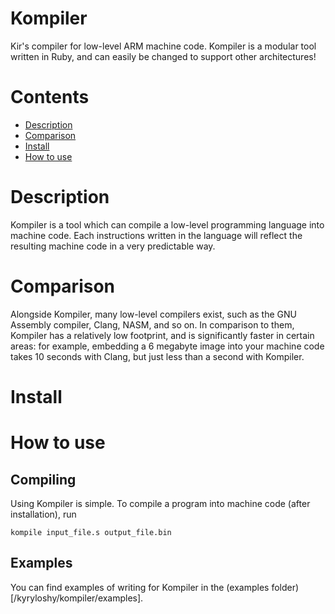 # Kompiler
Kir's compiler for low-level ARM machine code. Kompiler is a modular tool written in Ruby, and can easily be changed to support other architectures!

# Contents
 - [Description](#description)
 - [Comparison](#comparison)
 - [Install](#install)
 - [How to use](#how_to_use)
 

# Description
Kompiler is a tool which can compile a low-level programming language into machine code. Each instructions written in the language will reflect the resulting machine code in a very predictable way.

# Comparison
Alongside Kompiler, many low-level compilers exist, such as the GNU Assembly compiler, Clang, NASM, and so on. In comparison to them, Kompiler has a relatively low footprint, and is significantly faster in certain areas: for example, embedding a 6 megabyte image into your machine code takes 10 seconds with Clang, but just less than a second with Kompiler.

# Install


# How to use
## Compiling
Using Kompiler is simple. To compile a program into machine code (after installation), run
```shell
kompile input_file.s output_file.bin
```
## Examples
You can find examples of writing for Kompiler in the (examples folder)[/kyryloshy/kompiler/examples].